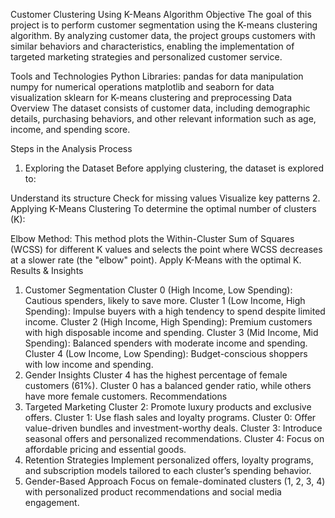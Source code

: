 Customer Clustering Using K-Means Algorithm
Objective
The goal of this project is to perform customer segmentation using the K-means clustering algorithm. By analyzing customer data, the project groups customers with similar behaviors and characteristics, enabling the implementation of targeted marketing strategies and personalized customer service.

Tools and Technologies
Python
Libraries:
pandas for data manipulation
numpy for numerical operations
matplotlib and seaborn for data visualization
sklearn for K-means clustering and preprocessing
Data Overview
The dataset consists of customer data, including demographic details, purchasing behaviors, and other relevant information such as age, income, and spending score.

Steps in the Analysis Process
1. Exploring the Dataset
Before applying clustering, the dataset is explored to:

Understand its structure
Check for missing values
Visualize key patterns
2. Applying K-Means Clustering
To determine the optimal number of clusters (K):

Elbow Method: This method plots the Within-Cluster Sum of Squares (WCSS) for different K values and selects the point where WCSS decreases at a slower rate (the "elbow" point).
Apply K-Means with the optimal K.
Results & Insights
1. Customer Segmentation
Cluster 0 (High Income, Low Spending): Cautious spenders, likely to save more.
Cluster 1 (Low Income, High Spending): Impulse buyers with a high tendency to spend despite limited income.
Cluster 2 (High Income, High Spending): Premium customers with high disposable income and spending.
Cluster 3 (Mid Income, Mid Spending): Balanced spenders with moderate income and spending.
Cluster 4 (Low Income, Low Spending): Budget-conscious shoppers with low income and spending.
2. Gender Insights
Cluster 4 has the highest percentage of female customers (61%).
Cluster 0 has a balanced gender ratio, while others have more female customers.
Recommendations
1. Targeted Marketing
Cluster 2: Promote luxury products and exclusive offers.
Cluster 1: Use flash sales and loyalty programs.
Cluster 0: Offer value-driven bundles and investment-worthy deals.
Cluster 3: Introduce seasonal offers and personalized recommendations.
Cluster 4: Focus on affordable pricing and essential goods.
2. Retention Strategies
Implement personalized offers, loyalty programs, and subscription models tailored to each cluster’s spending behavior.
3. Gender-Based Approach
Focus on female-dominated clusters (1, 2, 3, 4) with personalized product recommendations and social media engagement.
